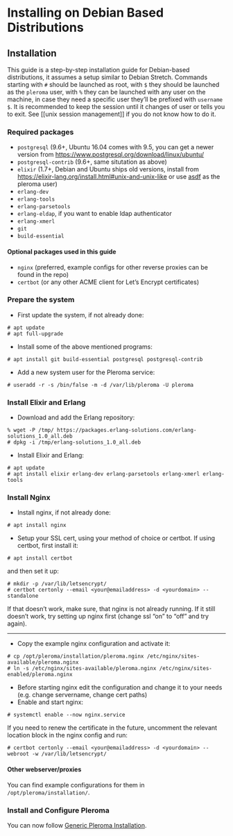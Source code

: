 # Installing on Debian Based Distributions
## Installation

This guide is a step-by-step installation guide for Debian-based distributions, it assumes a setup similar to Debian Stretch.
Commands starting with `#` should be launched as root, with `$` they should be launched as the `pleroma` user, with `%` they can be launched with any user on the machine, in case they need a specific user they’ll be prefixed with `username $`. It is recommended to keep the session until it changes of user or tells you to exit. See [[unix session management]] if you do not know how to do it.

### Required packages

* `postgresql` (9.6+, Ubuntu 16.04 comes with 9.5, you can get a newer version from <https://www.postgresql.org/download/linux/ubuntu/>
* `postgresql-contrib` (9.6+, same situtation as above)
* `elixir` (1.7+, Debian and Ubuntu ships old versions, install from <https://elixir-lang.org/install.html#unix-and-unix-like> or use [asdf](https://github.com/asdf-vm/asdf) as the pleroma user)
* `erlang-dev`
* `erlang-tools`
* `erlang-parsetools`
* `erlang-eldap`, if you want to enable ldap authenticator
* `erlang-xmerl`
* `git`
* `build-essential`

#### Optional packages used in this guide

* `nginx` (preferred, example configs for other reverse proxies can be found in the repo)
* `certbot` (or any other ACME client for Let’s Encrypt certificates)

### Prepare the system

* First update the system, if not already done:

```shell
# apt update
# apt full-upgrade
```

* Install some of the above mentioned programs:

```shell
# apt install git build-essential postgresql postgresql-contrib
```

* Add a new system user for the Pleroma service:

```shell
# useradd -r -s /bin/false -m -d /var/lib/pleroma -U pleroma
```

### Install Elixir and Erlang

* Download and add the Erlang repository:

```shell
% wget -P /tmp/ https://packages.erlang-solutions.com/erlang-solutions_1.0_all.deb
# dpkg -i /tmp/erlang-solutions_1.0_all.deb
```

* Install Elixir and Erlang:

```shell
# apt update
# apt install elixir erlang-dev erlang-parsetools erlang-xmerl erlang-tools
```

### Install Nginx

* Install nginx, if not already done:

```shell
# apt install nginx
```

* Setup your SSL cert, using your method of choice or certbot. If using certbot, first install it:

```shell
# apt install certbot
```

and then set it up:

```shell
# mkdir -p /var/lib/letsencrypt/
# certbot certonly --email <your@emailaddress> -d <yourdomain> --standalone
```

If that doesn’t work, make sure, that nginx is not already running. If it still doesn’t work, try setting up nginx first (change ssl “on” to “off” and try again).

---

* Copy the example nginx configuration and activate it:

```shell
# cp /opt/pleroma/installation/pleroma.nginx /etc/nginx/sites-available/pleroma.nginx
# ln -s /etc/nginx/sites-available/pleroma.nginx /etc/nginx/sites-enabled/pleroma.nginx
```

* Before starting nginx edit the configuration and change it to your needs (e.g. change servername, change cert paths)
* Enable and start nginx:

```shell
# systemctl enable --now nginx.service
```

If you need to renew the certificate in the future, uncomment the relevant location block in the nginx config and run:

```shell
# certbot certonly --email <your@emailaddress> -d <yourdomain> --webroot -w /var/lib/letsencrypt/
```

#### Other webserver/proxies

You can find example configurations for them in `/opt/pleroma/installation/`.

### Install and Configure Pleroma
You can now follow [Generic Pleroma Installation](generic_pleroma_en.html).
